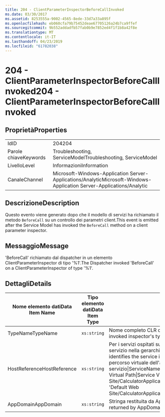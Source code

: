 ```yaml
---
title: 204 - ClientParameterInspectorBeforeCallInvoked
ms.date: 03/30/2017
ms.assetid: 8253555a-9002-4565-8ede-33d7a33a895f
ms.openlocfilehash: eb060cfa79b75452deae67705126a24b7ca9ffef
ms.sourcegitcommit: 9b552addadfb57fab0b9e7852ed4f1f1b8a42f8e
ms.translationtype: MT
ms.contentlocale: it-IT
ms.lasthandoff: 04/23/2019
ms.locfileid: "61782038"
---
```

# <a name="204---clientparameterinspectorbeforecallinvoked"></a><span data-ttu-id="acd48-102">204 - ClientParameterInspectorBeforeCallInvoked</span><span class="sxs-lookup"><span data-stu-id="acd48-102">204 - ClientParameterInspectorBeforeCallInvoked</span></span>
## <a name="properties"></a><span data-ttu-id="acd48-103">Proprietà</span><span class="sxs-lookup"><span data-stu-id="acd48-103">Properties</span></span>  
  
|||  
|-|-|  
|<span data-ttu-id="acd48-104">Id</span><span class="sxs-lookup"><span data-stu-id="acd48-104">ID</span></span>|<span data-ttu-id="acd48-105">204</span><span class="sxs-lookup"><span data-stu-id="acd48-105">204</span></span>|  
|<span data-ttu-id="acd48-106">Parole chiave</span><span class="sxs-lookup"><span data-stu-id="acd48-106">Keywords</span></span>|<span data-ttu-id="acd48-107">Troubleshooting, ServiceModel</span><span class="sxs-lookup"><span data-stu-id="acd48-107">Troubleshooting, ServiceModel</span></span>|  
|<span data-ttu-id="acd48-108">Livello</span><span class="sxs-lookup"><span data-stu-id="acd48-108">Level</span></span>|<span data-ttu-id="acd48-109">Informazioni</span><span class="sxs-lookup"><span data-stu-id="acd48-109">Information</span></span>|  
|<span data-ttu-id="acd48-110">Canale</span><span class="sxs-lookup"><span data-stu-id="acd48-110">Channel</span></span>|<span data-ttu-id="acd48-111">Microsoft-Windows-Application Server-Applications/Analytic</span><span class="sxs-lookup"><span data-stu-id="acd48-111">Microsoft-Windows-Application Server-Applications/Analytic</span></span>|  
  
## <a name="description"></a><span data-ttu-id="acd48-112">Descrizione</span><span class="sxs-lookup"><span data-stu-id="acd48-112">Description</span></span>  
 <span data-ttu-id="acd48-113">Questo evento viene generato dopo che il modello di servizi ha richiamato il metodo `BeforeCall` su un controllo dei parametri client.</span><span class="sxs-lookup"><span data-stu-id="acd48-113">This event is emitted after the Service Model has invoked the `BeforeCall` method on a client parameter inspector.</span></span>  
  
## <a name="message"></a><span data-ttu-id="acd48-114">Messaggio</span><span class="sxs-lookup"><span data-stu-id="acd48-114">Message</span></span>  
 <span data-ttu-id="acd48-115">'BeforeCall' richiamato dal dispatcher in un elemento ClientParameterInspector di tipo '%1'.</span><span class="sxs-lookup"><span data-stu-id="acd48-115">The Dispatcher invoked 'BeforeCall' on a ClientParameterInspector of type '%1'.</span></span>  
  
## <a name="details"></a><span data-ttu-id="acd48-116">Dettagli</span><span class="sxs-lookup"><span data-stu-id="acd48-116">Details</span></span>  
  
|<span data-ttu-id="acd48-117">Nome elemento dati</span><span class="sxs-lookup"><span data-stu-id="acd48-117">Data Item Name</span></span>|<span data-ttu-id="acd48-118">Tipo elemento dati</span><span class="sxs-lookup"><span data-stu-id="acd48-118">Data Item Type</span></span>|<span data-ttu-id="acd48-119">Descrizione</span><span class="sxs-lookup"><span data-stu-id="acd48-119">Description</span></span>|  
|--------------------|--------------------|-----------------|  
|<span data-ttu-id="acd48-120">TypeName</span><span class="sxs-lookup"><span data-stu-id="acd48-120">TypeName</span></span>|`xs:string`|<span data-ttu-id="acd48-121">Nome completo CLR del tipo di controllo richiamato.</span><span class="sxs-lookup"><span data-stu-id="acd48-121">The CLR FullName of the invoked inspector's type.</span></span>|  
|<span data-ttu-id="acd48-122">HostReference</span><span class="sxs-lookup"><span data-stu-id="acd48-122">HostReference</span></span>|`xs:string`|<span data-ttu-id="acd48-123">Per i servizi ospitati su Web, questo campo identifica in modo univoco il servizio nella gerarchia Web.</span><span class="sxs-lookup"><span data-stu-id="acd48-123">For Web-hosted services, this field uniquely identifies the service in the Web hierarchy.</span></span> <span data-ttu-id="acd48-124">Il formato viene definito come ' percorso virtuale dell'applicazione nome sito Web&#124;percorso virtuale del servizio&#124;ServiceName'.</span><span class="sxs-lookup"><span data-stu-id="acd48-124">Its format is defined as 'Web Site Name Application Virtual Path&#124;Service Virtual Path&#124;ServiceName'.</span></span> <span data-ttu-id="acd48-125">Esempio: ' Default Web Site/CalculatorApplication&#124;/CalculatorService.svc&#124;CalculatorService'.</span><span class="sxs-lookup"><span data-stu-id="acd48-125">Example: 'Default Web Site/CalculatorApplication&#124;/CalculatorService.svc&#124;CalculatorService'.</span></span>|  
|<span data-ttu-id="acd48-126">AppDomain</span><span class="sxs-lookup"><span data-stu-id="acd48-126">AppDomain</span></span>|`xs:string`|<span data-ttu-id="acd48-127">Stringa restituita da AppDomain.CurrentDomain.FriendlyName.</span><span class="sxs-lookup"><span data-stu-id="acd48-127">The string returned by AppDomain.CurrentDomain.FriendlyName.</span></span>|
